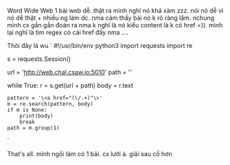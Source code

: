 Word Wide Web
1 bài web dễ. thật ra mình nghĩ nó khá xàm zzz. nói nó dễ vì nó dễ thật + nhiều ng làm dc. nma cảm thấy bài nó k rõ ràng lắm. nchung mình cx gần gần đoán ra nma k nghĩ là nó kiểu content là k có href =)). mình lại nghĩ là tìm regex có cái href đấy nma ....

Thôi đây là wu
`
#!/usr/bin/env python3
import requests
import re

s = requests.Session()

url = 'http://web.chal.csaw.io:5010'
path = ''

while True:
    r = s.get(url + path)
    body = r.text

    pattern = '\<a href="(\/.+)"\>'
    m = re.search(pattern, body)
    if m is None:
        print(body)
        break
    path = m.group(1)
`

That's all. mình ngồi làm có 1 bài. cx lười à. giải sau cố hơn
